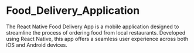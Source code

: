 # Food_Delivery_Application
The React Native Food Delivery App is a mobile application designed to streamline the process of ordering food from local restaurants. Developed using React Native, this app offers a seamless user experience across both iOS and Android devices.
